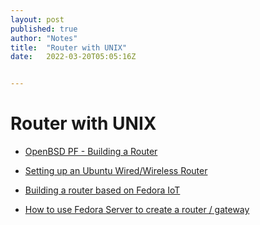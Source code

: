 ```yaml
---
layout: post
published: true
author: "Notes"
title:  "Router with UNIX"
date:   2022-03-20T05:05:16Z


---
```


# Router with UNIX

*   [OpenBSD PF - Building a Router](https://www.openbsd.org/faq/pf/example1.html)

*   [Setting up an Ubuntu Wired/Wireless Router](https://help.ubuntu.com/community/Router)

*   [Building a router based on Fedora IoT](https://yanqiyu.info/2021/12/01/build_fedora_iot_router/)

*   [How to use Fedora Server to create a router / gateway](https://fedoramagazine.org/use-fedora-server-create-router-gateway/)

